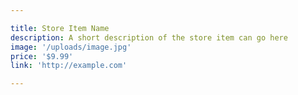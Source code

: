 ```yaml
---

title: Store Item Name
description: A short description of the store item can go here
image: '/uploads/image.jpg'
price: '$9.99'
link: 'http://example.com'

---
```

